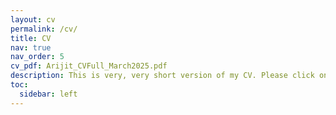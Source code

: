 ```yaml
---
layout: cv
permalink: /cv/
title: CV
nav: true
nav_order: 5
cv_pdf: Arijit_CVFull_March2025.pdf
description: This is very, very short version of my CV. Please click on the PDF button to download a full version of my latest CV. All CV versions are date stamped on last date of update.
toc:
  sidebar: left
---
```

